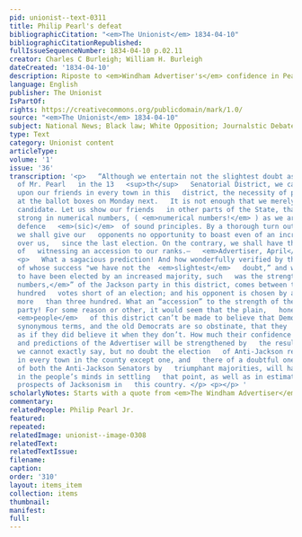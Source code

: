 ```yaml
---
pid: unionist--text-0311
title: Philip Pearl's defeat
bibliographicCitation: "<em>The Unionist</em> 1834-04-10"
bibliographicCitationRepublished: 
fullIssueSequenceNumber: 1834-04-10 p.02.11
creator: Charles C Burleigh; William H. Burleigh
dateCreated: '1834-04-10'
description: Riposte to <em>Windham Advertiser's</em> confidence in Pearl's re-election
language: English
publisher: The Unionist
IsPartOf: 
rights: https://creativecommons.org/publicdomain/mark/1.0/
source: "<em>The Unionist</em> 1834-04-10"
subject: National News; Black law; White Opposition; Journalstic Debate
type: Text
category: Unionist content
articleType: 
volume: '1'
issue: '36'
transcription: '<p>   “Although we entertain not the slightest doubt as to the success
  of Mr. Pearl   in the 13   <sup>th</sup>   Senatorial District, we cannot but urge
  upon our friends in every town in this   district, the necessity of prompt action
  at the ballot boxes on Monday next.   It is not enough that we merely elect our
  candidate. Let us show our friends   in other parts of the State, that we are as
  strong in numerical numbers, ( <em>numerical numbers!</em> ) as we are zealous in
  defence   <em>(sic)</em>  of sound principles. By a thorough turn out this Spring,
  we shall give our   opponents no opportunity to boast even of an increase of numbers
  over us,   since the last election. On the contrary, we shall have the satisfaction
  of   witnessing an accession to our ranks.—   <em>Advertiser, April</em>   8. </p>
  <p>   What a sagacious prediction! And how wonderfully verified by the event! Mr.   Pearl,
  of whose success "we have not the  <em>slightest</em>   doubt,” and who was even
  to have been elected by an increased majority, such   was the strength in “<em>numerical
  numbers,</em>” of the Jackson party in this district, comes between three and four
  hundred   votes short of an election; and his opponent is chosen by a majority of
  more   than three hundred. What an “accession” to the strength of the self-styled   democratic
  party! For some reason or other, it would seem that the plain,   honest, intelligent
  <em>people</em>   of this district can’t be made to believe that Democracy and Jacksonism   <em>are</em>   precisely
  synonymous terms, and the old Democrats are so obstinate, that they   won’t act
  as if they did believe it when they don’t. How much their confidence   in the assertions
  and predictions of the Advertiser will be strengthened by   the result of this election
  we cannot exactly say, but no doubt the election   of Anti-Jackson representatives
  in every town in the county except one, and   there of a doubtful one, and the choice
  of both the Anti-Jackson Senators by   triumphant majorities, will have due weight
  in the people’s minds in settling   that point, as well as in estimating the future
  prospects of Jacksonism in   this country. </p> <p></p> '
scholarlyNotes: Starts with a quote from <em>The Windham Advertiser</em>
commentary: 
relatedPeople: Philip Pearl Jr.
featured: 
repeated: 
relatedImage: unionist--image-0308
relatedText: 
relatedTextIssue: 
filename: 
caption: 
order: '310'
layout: items_item
collection: items
thumbnail: 
manifest: 
full: 
---
```

